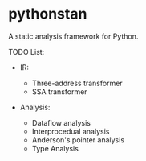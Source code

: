 # pythonstan
A static analysis framework for Python.


TODO List:
* IR:
  - Three-address transformer
  - SSA transformer

* Analysis:
  - Dataflow analysis
  - Interprocedual analysis
  - Anderson's pointer analysis
  - Type Analysis